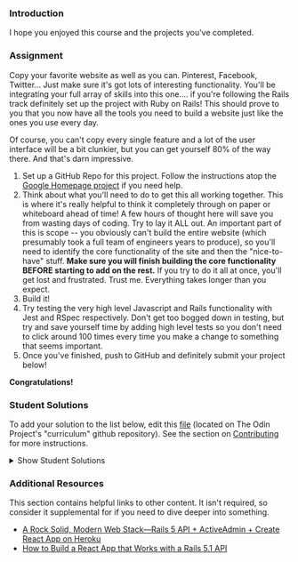 ### Introduction
I hope you enjoyed this course and the projects you've completed.

### Assignment

<div class="lesson-content__panel" markdown="1">
Copy your favorite website as well as you can.  Pinterest, Facebook, Twitter... Just make sure it's got lots of interesting functionality.  You'll be integrating your full array of skills into this one.... if you're following the Rails track definitely set up the project with Ruby on Rails!  This should prove to you that you now have all the tools you need to build a website just like the ones you use every day.  

Of course, you can't copy every single feature and a lot of the user interface will be a bit clunkier, but you can get yourself 80% of the way there.  And that's darn impressive.

1. Set up a GitHub Repo for this project.  Follow the instructions atop the [Google Homepage project](/courses/web-development-101/lessons/html-css) if you need help.
1. Think about what you'll need to do to get this all working together.  This is where it's really helpful to think it completely through on paper or whiteboard ahead of time!  A few hours of thought here will save you from wasting days of coding.  Try to lay it ALL out.  An important part of this is scope -- you obviously can't build the entire website (which presumably took a full team of engineers years to produce), so you'll need to identify the core functionality of the site and then the "nice-to-have" stuff.  **Make sure you will finish building the core functionality BEFORE starting to add on the rest.** If you try to do it all at once, you'll get lost and frustrated.  Trust me.  Everything takes longer than you expect.
2. Build it!
2. Try testing the very high level Javascript and Rails functionality with Jest and RSpec respectively.  Don't get too bogged down in testing, but try and save yourself time by adding high level tests so you don't need to click around 100 times every time you make a change to something that seems important.
3. Once you've finished, push to GitHub and definitely submit your project below!
</div>

**Congratulations!**

### Student Solutions
To add your solution to the list below, edit this [file](https://github.com/TheOdinProject/curriculum/blob/master/javascript/finishing-up/project_final_js.md) (located on The Odin Project's "curriculum" github repository). See the section on [Contributing](http://github.com/TheOdinProject/curriculum/blob/master/contributing.md) for more instructions.

<details markdown="block">
  <summary> Show Student Solutions </summary>

* Add your solution below this line!
* [Juan Oxmar's Solution - Tweeter (Twitter Clone)](https://github.com/juanoxmar/tweeter) - [View in Browser](https://juanoxmar.github.io/tweeter/)
* [Julio's solution - Letterboxd clone](https://github.com/julio22b/movie-app-frontend) - [View in Browser](https://letterboxd-film.herokuapp.com/)
* [Jdonahue135's Solution (NodeJS/Express Backend)](https://github.com/jdonahue135/odin-twitter) - [View in Browser](https://afternoon-fjord-78280.herokuapp.com/home)
* [jcbbb's Solution - Twitter Dooom](https://github.com/jcbbb/project-twitter) - [View in Browser](https://juraev.codes)
* nmac's Solution: [Frontend](https://github.com/nmacawile/rails-chat), [Backend](https://github.com/nmacawile/rails-chat-api) - [View in Browser](https://nmacawile.github.io/rails-chat)
* [Gregthepeg's Solution](https://github.com/gregthepeg4/instagram) - [View in Browser](https://insteadgram1.herokuapp.com/users/sign_in)
* [Brock McElroy's Solution](https://github.com/brxck/castaway) - [View in Browser](http://castaway.brockmcelroy.com)
* [Jack Wong's Solution](https://github.com/iamjackslayer/odin-chat) - [View in Browser](https://odin-chat.herokuapp.com)
* [Axel's Solution](https://github.com/afuh/pinstagram) - [View in Browser](https://pinstagram-app.herokuapp.com/)
* [Donald's Solution](https://github.com/donaldali/odinbook "Odinbook on GitHub") - [View in Browser](https://dna-odinbook.herokuapp.com/ "Odinbook on Heroku")
* [David Chapman's Solution](https://github.com/davidchappy/lesson-scheduler) - [View in Browser](http://lesson-scheduler.herokuapp.com/)
* [Areeba's Solution](https://github.com/ribaishtiaq/Chablie) - [View in Browser](https://chablie.herokuapp.com)
* [barrysweeney's Solution](https://github.com/barrysweeney/topify) - [View in Browser](https://clever-lamport-50d143.netlify.app/)
* [Kokozord's Solution - Reddit Clone](https://github.com/Kokozord/the-oddit-project) - [View in Browser](https://the-oddit-project.herokuapp.com/)
</details>

### Additional Resources
This section contains helpful links to other content. It isn't required, so consider it supplemental for if you need to dive deeper into something.

* [A Rock Solid, Modern Web Stack—Rails 5 API + ActiveAdmin + Create React App on Heroku](https://blog.heroku.com/a-rock-solid-modern-web-stack)
* [How to Build a React App that Works with a Rails 5.1 API](https://www.sitepoint.com/react-rails-5-1/)
